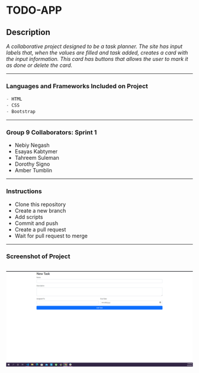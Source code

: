 # **TODO-APP**

## **Description**
_A collaborative project designed to be a task planner. The site has input labels that, when the values are filled and task added, creates a card with the input information. This card has buttons that allows the user to mark it as done or delete the card._ 

---
### **Languages and Frameworks Included on Project**
```python
- HTML
- CSS
- Bootstrap
```
---
### **Group 9 Collaborators: Sprint 1**
- Nebiy Negash
- Esayas Kabtymer
- Tahreem Suleman
- Dorothy Signo
- Amber Tumblin

---
### **Instructions**
- Clone this repository
- Create a new branch
- Add scripts
- Commit and push
- Create a pull request
- Wait for pull request to merge

---
### **Screenshot of Project**

![Screeenshot](images/Untitled.png)
---
